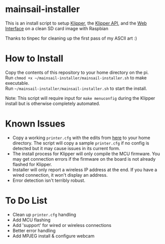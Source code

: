 # mainsail-installer
This is an install script to setup [Klipper](https://github.com/KevinOConnor/klipper), the [Klipper API](https://github.com/Arksine/klipper/tree/work-web_server-20200131), and the [Web Interface](https://github.com/meteyou/mainsail) on a clean SD card image with Raspbian

Thanks to tinpec for cleaning up the first pass of my ASCII art :)

# How to Install
Copy the contents of this repository to your home directory on the pi.  
Run `chmod +x ~/mainsail-installer/mainsail-installer.sh` to make executable.  
Run `~/mainsail-installer/mainsail-installer.sh` to start the install.  

Note: This script will require input for `make menuconfig` during the Klipper install but is otherwise completely automated.

# Known Issues
* Copy a working `printer.cfg` with the edits from [here](https://github.com/meteyou/mainsail#configure-klipper-api) to your home directory. The script will copy a sample `printer.cfg` if no config is detected but it may cause issues in its current form.  
* The install process for Klipper will only compile the MCU firmware. You may get connection errors if the firmware on the board is not already flashed for Klipper.  
* Installer will only report a wireless IP address at the end. If you have a wired connection, it won't display an address.  
* Error detection isn't terribly robust.

# To Do List
* Clean up `printer.cfg` handling  
* Add MCU flashing  
* Add 'support' for wired or wireless connections  
* Better error handling  
* Add MPJEG install & configure webcam
